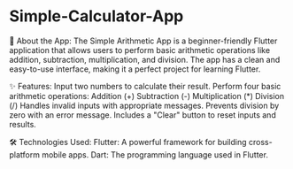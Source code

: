 # Simple-Calculator-App
📱 About the App:
The Simple Arithmetic App is a beginner-friendly Flutter application that allows users to perform basic arithmetic operations like addition, subtraction, multiplication, and division. The app has a clean and easy-to-use interface, making it a perfect project for learning Flutter.

✨ Features:
Input two numbers to calculate their result.
Perform four basic arithmetic operations:
Addition (+)
Subtraction (-)
Multiplication (*)
Division (/)
Handles invalid inputs with appropriate messages.
Prevents division by zero with an error message.
Includes a "Clear" button to reset inputs and results.

🛠 Technologies Used:
Flutter: A powerful framework for building cross-platform mobile apps.
Dart: The programming language used in Flutter.
